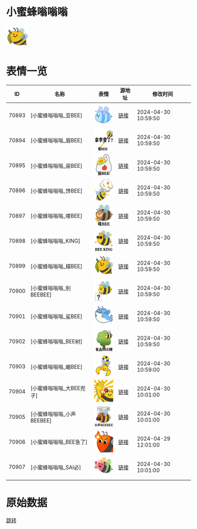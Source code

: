# 小蜜蜂嗡嗡嗡

<img src="./cover.png" height="60" alt="cover" />

# 表情一览

|ID|名称|表情|源地址|修改时间|
|----|----|----|----|----|
|70893|[小蜜蜂嗡嗡嗡_亚BEE]|<img src="./pic/070893_%5B小蜜蜂嗡嗡嗡_亚BEE%5D.png" height="60" alt="亚BEE"/>|[链接](https://i0.hdslb.com/bfs/garb/fae78c0577fd0e612c3a6677b90576b62317eab9.png)|2024-04-30 10:59:50|
|70894|[小蜜蜂嗡嗡嗡_眉BEE]|<img src="./pic/070894_%5B小蜜蜂嗡嗡嗡_眉BEE%5D.png" height="60" alt="眉BEE"/>|[链接](https://i0.hdslb.com/bfs/garb/a4a1616a3639de4fa52689e8387b39025800287d.png)|2024-04-30 10:59:50|
|70895|[小蜜蜂嗡嗡嗡_装BEE]|<img src="./pic/070895_%5B小蜜蜂嗡嗡嗡_装BEE%5D.png" height="60" alt="装BEE"/>|[链接](https://i0.hdslb.com/bfs/garb/c6972f2ca59dda6ea8b1e1f73acbcacababe9d93.png)|2024-04-30 10:59:50|
|70896|[小蜜蜂嗡嗡嗡_馋BEE]|<img src="./pic/070896_%5B小蜜蜂嗡嗡嗡_馋BEE%5D.png" height="60" alt="馋BEE"/>|[链接](https://i0.hdslb.com/bfs/garb/dab271191c3900072b730fa4bcc236895197aa05.png)|2024-04-30 10:59:50|
|70897|[小蜜蜂嗡嗡嗡_喽BEE]|<img src="./pic/070897_%5B小蜜蜂嗡嗡嗡_喽BEE%5D.png" height="60" alt="喽BEE"/>|[链接](https://i0.hdslb.com/bfs/garb/e0b18352c8a81b04074782265a25101ced087a93.png)|2024-04-30 10:59:50|
|70898|[小蜜蜂嗡嗡嗡_KING]|<img src="./pic/070898_%5B小蜜蜂嗡嗡嗡_KING%5D.png" height="60" alt="KING"/>|[链接](https://i0.hdslb.com/bfs/garb/8613e159a6acc0e81c107062755c8399c620a232.png)|2024-04-30 10:59:50|
|70899|[小蜜蜂嗡嗡嗡_檬BEE]|<img src="./pic/070899_%5B小蜜蜂嗡嗡嗡_檬BEE%5D.png" height="60" alt="檬BEE"/>|[链接](https://i0.hdslb.com/bfs/garb/3a66a4c3ea27b703b19c2677c8c72a1df08c2e2c.png)|2024-04-30 10:59:50|
|70900|[小蜜蜂嗡嗡嗡_别BEEBEE]|<img src="./pic/070900_%5B小蜜蜂嗡嗡嗡_别BEEBEE%5D.png" height="60" alt="别BEEBEE"/>|[链接](https://i0.hdslb.com/bfs/garb/6ba7ea50dfe7b6ff71984d89c776b2a2192df50a.png)|2024-04-30 10:59:50|
|70901|[小蜜蜂嗡嗡嗡_鲨BEE]|<img src="./pic/070901_%5B小蜜蜂嗡嗡嗡_鲨BEE%5D.png" height="60" alt="鲨BEE"/>|[链接](https://i0.hdslb.com/bfs/garb/e08315be8f1313098eacc74bce3ea2c3df936e88.png)|2024-04-30 10:59:50|
|70902|[小蜜蜂嗡嗡嗡_BEE树]|<img src="./pic/070902_%5B小蜜蜂嗡嗡嗡_BEE树%5D.png" height="60" alt="BEE树"/>|[链接](https://i0.hdslb.com/bfs/garb/0fc351d851b53349cbb5c8436da83224b10c6cd9.png)|2024-04-30 10:59:50|
|70903|[小蜜蜂嗡嗡嗡_蝎BEE]|<img src="./pic/070903_%5B小蜜蜂嗡嗡嗡_蝎BEE%5D.png" height="60" alt="蝎BEE"/>|[链接](https://i0.hdslb.com/bfs/garb/8378227bb67eb3d3e59c16ecc3c82512c73f76d5.png)|2024-04-30 10:59:00|
|70904|[小蜜蜂嗡嗡嗡_大BEE兜子]|<img src="./pic/070904_%5B小蜜蜂嗡嗡嗡_大BEE兜子%5D.png" height="60" alt="大BEE兜子"/>|[链接](https://i0.hdslb.com/bfs/garb/28c060709e90e542873b06a9bfada7b2d95d5231.png)|2024-04-30 10:01:00|
|70905|[小蜜蜂嗡嗡嗡_小声BEEBEE]|<img src="./pic/070905_%5B小蜜蜂嗡嗡嗡_小声BEEBEE%5D.png" height="60" alt="小声BEEBEE"/>|[链接](https://i0.hdslb.com/bfs/garb/9ae9a2a976065872b2dce6e5c0b209dfd8a506ff.png)|2024-04-30 10:01:00|
|70906|[小蜜蜂嗡嗡嗡_BEE急了]|<img src="./pic/070906_%5B小蜜蜂嗡嗡嗡_BEE急了%5D.png" height="60" alt="BEE急了"/>|[链接](https://i0.hdslb.com/bfs/garb/f46f48101041d5bf0f36c7c5408d16c89d75a520.png)|2024-04-29 12:01:00|
|70907|[小蜜蜂嗡嗡嗡_SAI必]|<img src="./pic/070907_%5B小蜜蜂嗡嗡嗡_SAI必%5D.png" height="60" alt="SAI必"/>|[链接](https://i0.hdslb.com/bfs/garb/16fbb00a5ae0151b34d0b54a60f4ad244c39a2d0.png)|2024-04-30 10:01:00|

# 原始数据

[跳转](./raw.json)

